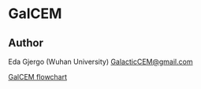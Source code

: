 # GalCEM
## Author
Eda Gjergo (Wuhan University) <GalacticCEM@gmail.com>

[GalCEM flowchart](/docs/GalCEM_flowchart.png "GalCEM flowchart")